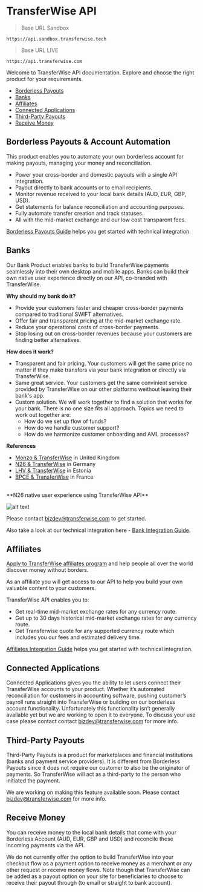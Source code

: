 # TransferWise API
> Base URL Sandbox

```shell
https://api.sandbox.transferwise.tech
```


> Base URL LIVE

```shell
https://api.transferwise.com
```

Welcome to TransferWise API documentation. Explore and choose the right product for your requirements. 

* [Borderless Payouts](#transferwise-api-borderless-payouts)                                           
* [Banks](#transferwise-api-banks)                                           
* [Affiliates](#transferwise-api-affiliates)                                           
* [Connected Applications](#transferwise-api-connected-applications)                                           
* [Third-Party Payouts](#transferwise-api-third-party-payouts)                                           
* [Receive Money](#transferwise-api-receive-money)


## Borderless Payouts & Account Automation
This product enables you to automate your own borderless account for making payouts, managing your money and reconciliation.

<ul>
  <li>Power your cross-border and domestic payouts with a single API integration.</li>
  <li>Payout directly to bank accounts or to email recipients.</li>
  <li>Monitor revenue received to your local bank details (AUD, EUR, GBP, USD).</li> 
  <li>Get statements for balance reconciliation and accounting purposes.</li>
  <li>Fully automate transfer creation and track statuses.</li>
  <li>All with the mid-market exchange and our low cost transparent fees.</li>
</ul>

[Borderless Payouts Guide](#borderless-payouts-guide) helps you get started with technical integration.



## Banks
Our Bank Product enables banks to build TransferWise payments seamlessly into their own desktop and mobile apps. 
Banks can build their own native user experience directly on our API, co-branded with TransferWise.

**Why should my bank do it?**

* Provide your customers faster and cheaper cross-border payments compared to traditional SWIFT alternatives.
* Offer fair and transparent pricing at the mid-market exchange rate.
* Reduce your operational costs of cross-border payments.
* Stop losing out on cross-border revenues because your customers are finding better alternatives.

**How does it work?**
<ul>
  <li>Transparent and fair pricing. Your customers will get the same price no matter if they make transfers via your bank integration or directly via TransferWise.</li> 
  <li>Same great service. Your customers get the same convinient service provided by TransferWise on our other platforms weithout leaving their bank's app. </li>
  <li>Custom solution. We will work together to find a solution that works for your bank. There is no one size fits all approach. Topics we need to work out together are:
    <ul>
      <li>How do we set up flow of funds? </li>
      <li>How do we handle customer support?</li>
      <li>How do we harmonize customer onboarding and AML processes? </li>
    </ul>  
  </li>
</ul>


**References**

* [Monzo & TransferWise](https://monzo.com/blog/2018/06/25/monzo-international-transfers) in United Kingdom 
* [N26 & TransferWise](https://n26.com/en-eu/transferwise) in Germany
* [LHV & TransferWise](https://www.lhv.ee/en/transferwise) in Estonia
* [BPCE & TransferWise](https://www.bankingtech.com/2018/06/bpce-natixis-and-transferwise-team-for-affordable-cross-border-remittances) in France

<br/>
**N26 native user experience using TransferWise API**

![alt text](https://image.ibb.co/m8kXTv/tw_n26_example.png "N26 User Experience")


Please contact bizdev@transferwise.com to get started.

Also take a look at our technical integration here - [Bank Integration Guide](#bank-integrations-guide).



## Affiliates

[Apply to TransferWise affiliates program](https://transferwise.com/partnerwise) and help people all over the world discover money without borders.

As an affiliate you will get access to our API to help you build your own valuable content to your customers.

TransferWise API enables you to:
<ul>
    <li>Get real-time mid-market exchange rates for any currency route.</li>
    <li>Get up to 30 days historical mid-market exchange rates for any currency route.</li>
    <li>Get Transferwise quote for any supported currency route which includes you our fees and estimated delivery time.</li>
</ul>

[Affiliates Integration Guide](#affiliates-integration-guide) helps you get started with technical integration.
  


  
## Connected Applications
Connected Applications gives you the ability to let users connect their TransferWise accounts to your product. Whether it’s automated reconciliation for customers in accounting software, pushing customer’s payroll runs straight into TransferWise or building on our borderless account functionality.
Unfortunately this functionality isn’t generally available yet but we are working to open it to everyone. To discuss your use case please contact contact bizdev@transferwise.com for more info.




## Third-Party Payouts
Third-Party Payouts is a product for marketplaces and financial institutions (banks and payment service providers).
It is different from Borderless Payouts since it does not require our customer to also be the originator of payments. 
So TransferWise will act as a third-party to the person who initiated the payment.  

We are working on making this feature available soon. Please contact bizdev@transferwise.com for more info.  



## Receive Money
You can receive money to the local bank details that come with your Borderless Account (AUD, EUR, GBP and USD) and reconcile these incoming payments via the API. 
 
We do not currently offer the option to build TransferWise into your checkout flow as a payment option to receive money as a merchant or any other request or receive money flows. Note though that TransferWise can be added as a payout option on your site for beneficiaries to choose to receive their payout through (to email or straight to bank account).




